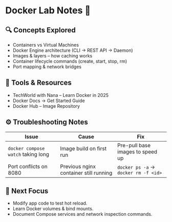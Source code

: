 # Docker Lab Notes 🧠  

## 🔍 Concepts Explored
- Containers vs Virtual Machines  
- Docker Engine architecture (CLI → REST API → Daemon)  
- Images & layers – how caching works  
- Container lifecycle commands (create, start, stop, rm)  
- Port mapping & network bridges  

## 🧰 Tools & Resources
- TechWorld with Nana – Learn Docker in 2025  
- Docker Docs → Get Started Guide  
- Docker Hub – Image Repository  

## ⚙️ Troubleshooting Notes
| Issue | Cause | Fix |
|-------|--------|-----|
| `docker compose watch` taking long | Image build on first run | Pre-pull base images to speed up |
| Port conflicts on 8080 | Previous nginx container still running | `docker ps -a` → `docker rm -f <id>` |

## 🧭 Next Focus
- Modify app code to test hot reload.  
- Learn Docker volumes & bind mounts.  
- Document Compose services and network inspection commands.  
